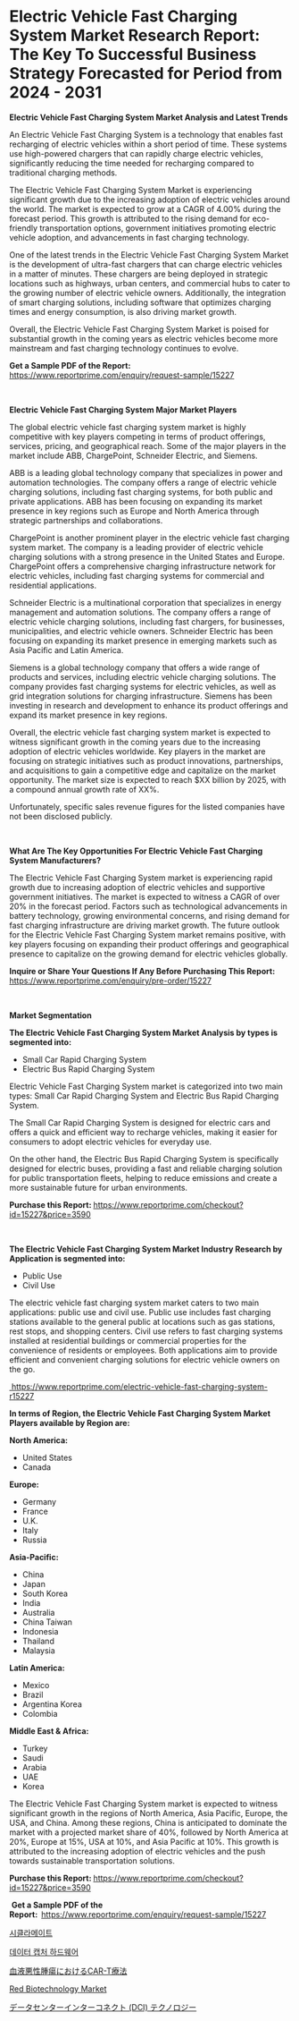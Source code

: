 <p><h1>Electric Vehicle Fast Charging System Market Research Report: The Key To Successful Business Strategy Forecasted for Period from 2024 - 2031</h1></p><p><strong>Electric Vehicle Fast Charging System Market Analysis and Latest Trends</strong></p>
<p><p>An Electric Vehicle Fast Charging System is a technology that enables fast recharging of electric vehicles within a short period of time. These systems use high-powered chargers that can rapidly charge electric vehicles, significantly reducing the time needed for recharging compared to traditional charging methods.</p><p>The Electric Vehicle Fast Charging System Market is experiencing significant growth due to the increasing adoption of electric vehicles around the world. The market is expected to grow at a CAGR of 4.00% during the forecast period. This growth is attributed to the rising demand for eco-friendly transportation options, government initiatives promoting electric vehicle adoption, and advancements in fast charging technology.</p><p>One of the latest trends in the Electric Vehicle Fast Charging System Market is the development of ultra-fast chargers that can charge electric vehicles in a matter of minutes. These chargers are being deployed in strategic locations such as highways, urban centers, and commercial hubs to cater to the growing number of electric vehicle owners. Additionally, the integration of smart charging solutions, including software that optimizes charging times and energy consumption, is also driving market growth.</p><p>Overall, the Electric Vehicle Fast Charging System Market is poised for substantial growth in the coming years as electric vehicles become more mainstream and fast charging technology continues to evolve.</p></p>
<p><strong>Get a Sample PDF of the Report:&nbsp;</strong> <a href="https://www.reportprime.com/enquiry/request-sample/15227">https://www.reportprime.com/enquiry/request-sample/15227</a></p>
<p>&nbsp;</p>
<p><strong>Electric Vehicle Fast Charging System Major Market Players</strong></p>
<p><p>The global electric vehicle fast charging system market is highly competitive with key players competing in terms of product offerings, services, pricing, and geographical reach. Some of the major players in the market include ABB, ChargePoint, Schneider Electric, and Siemens.</p><p>ABB is a leading global technology company that specializes in power and automation technologies. The company offers a range of electric vehicle charging solutions, including fast charging systems, for both public and private applications. ABB has been focusing on expanding its market presence in key regions such as Europe and North America through strategic partnerships and collaborations.</p><p>ChargePoint is another prominent player in the electric vehicle fast charging system market. The company is a leading provider of electric vehicle charging solutions with a strong presence in the United States and Europe. ChargePoint offers a comprehensive charging infrastructure network for electric vehicles, including fast charging systems for commercial and residential applications.</p><p>Schneider Electric is a multinational corporation that specializes in energy management and automation solutions. The company offers a range of electric vehicle charging solutions, including fast chargers, for businesses, municipalities, and electric vehicle owners. Schneider Electric has been focusing on expanding its market presence in emerging markets such as Asia Pacific and Latin America.</p><p>Siemens is a global technology company that offers a wide range of products and services, including electric vehicle charging solutions. The company provides fast charging systems for electric vehicles, as well as grid integration solutions for charging infrastructure. Siemens has been investing in research and development to enhance its product offerings and expand its market presence in key regions.</p><p>Overall, the electric vehicle fast charging system market is expected to witness significant growth in the coming years due to the increasing adoption of electric vehicles worldwide. Key players in the market are focusing on strategic initiatives such as product innovations, partnerships, and acquisitions to gain a competitive edge and capitalize on the market opportunity. The market size is expected to reach $XX billion by 2025, with a compound annual growth rate of XX%.</p><p>Unfortunately, specific sales revenue figures for the listed companies have not been disclosed publicly.</p></p>
<p>&nbsp;</p>
<p><strong>What Are The Key Opportunities For Electric Vehicle Fast Charging System Manufacturers?</strong></p>
<p><p>The Electric Vehicle Fast Charging System market is experiencing rapid growth due to increasing adoption of electric vehicles and supportive government initiatives. The market is expected to witness a CAGR of over 20% in the forecast period. Factors such as technological advancements in battery technology, growing environmental concerns, and rising demand for fast charging infrastructure are driving market growth. The future outlook for the Electric Vehicle Fast Charging System market remains positive, with key players focusing on expanding their product offerings and geographical presence to capitalize on the growing demand for electric vehicles globally.</p></p>
<p><strong>Inquire or Share Your Questions If Any Before Purchasing This Report:</strong> <a href="https://www.reportprime.com/enquiry/pre-order/15227">https://www.reportprime.com/enquiry/pre-order/15227</a></p>
<p>&nbsp;</p>
<p><strong>Market Segmentation</strong></p>
<p><strong>The Electric Vehicle Fast Charging System Market Analysis by types is segmented into:</strong></p>
<p><ul><li>Small Car Rapid Charging System</li><li>Electric Bus Rapid Charging System</li></ul></p>
<p><p>Electric Vehicle Fast Charging System market is categorized into two main types: Small Car Rapid Charging System and Electric Bus Rapid Charging System. </p><p>The Small Car Rapid Charging System is designed for electric cars and offers a quick and efficient way to recharge vehicles, making it easier for consumers to adopt electric vehicles for everyday use.</p><p>On the other hand, the Electric Bus Rapid Charging System is specifically designed for electric buses, providing a fast and reliable charging solution for public transportation fleets, helping to reduce emissions and create a more sustainable future for urban environments.</p></p>
<p><strong>Purchase this Report:&nbsp;</strong><a href="https://www.reportprime.com/checkout?id=15227&price=3590">https://www.reportprime.com/checkout?id=15227&price=3590</a></p>
<p>&nbsp;</p>
<p><strong>The Electric Vehicle Fast Charging System Market Industry Research by Application is segmented into:</strong></p>
<p><ul><li>Public Use</li><li>Civil Use</li></ul></p>
<p><p>The electric vehicle fast charging system market caters to two main applications: public use and civil use. Public use includes fast charging stations available to the general public at locations such as gas stations, rest stops, and shopping centers. Civil use refers to fast charging systems installed at residential buildings or commercial properties for the convenience of residents or employees. Both applications aim to provide efficient and convenient charging solutions for electric vehicle owners on the go.</p></p>
<p><a href="https://www.reportprime.com/electric-vehicle-fast-charging-system-r15227">&nbsp;https://www.reportprime.com/electric-vehicle-fast-charging-system-r15227</a></p>
<p><strong>In terms of Region, the Electric Vehicle Fast Charging System Market Players available by Region are:</strong></p>
<p>
    <p> <strong> North America: </strong>
        <ul>
            <li>United States</li>
            <li>Canada</li>
        </ul>
        </p> 
    <p> <strong> Europe: </strong>
        <ul>
            <li>Germany</li>
            <li>France</li>
            <li>U.K.</li>
            <li>Italy</li>
            <li>Russia</li>
        </ul>
        </p> 
    <p> <strong> Asia-Pacific: </strong>
        <ul>
            <li>China</li>
            <li>Japan</li>
            <li>South Korea</li>
            <li>India</li>
            <li>Australia</li>
            <li>China Taiwan</li>
            <li>Indonesia</li>
            <li>Thailand</li>
            <li>Malaysia</li>
        </ul>
        </p> 
    <p> <strong> Latin America: </strong>
        <ul>
            <li>Mexico</li>
            <li>Brazil</li>
            <li>Argentina Korea</li>
            <li>Colombia</li>
        </ul>
        </p> 
    <p> <strong> Middle East & Africa: </strong>
        <ul>
            <li>Turkey</li>
            <li>Saudi</li>
            <li>Arabia</li>
            <li>UAE</li>
            <li>Korea</li>
        </ul>
    </p>
    </p>
<p><p>The Electric Vehicle Fast Charging System market is expected to witness significant growth in the regions of North America, Asia Pacific, Europe, the USA, and China. Among these regions, China is anticipated to dominate the market with a projected market share of 40%, followed by North America at 20%, Europe at 15%, USA at 10%, and Asia Pacific at 10%. This growth is attributed to the increasing adoption of electric vehicles and the push towards sustainable transportation solutions.</p></p>
<p><strong>Purchase this Report: </strong><a href="https://www.reportprime.com/checkout?id=15227&price=3590">https://www.reportprime.com/checkout?id=15227&price=3590</a></p>
<p>&nbsp;<strong>Get a Sample PDF of the Report:&nbsp;&nbsp;</strong><a href="https://www.reportprime.com/enquiry/request-sample/15227">https://www.reportprime.com/enquiry/request-sample/15227</a></p>
<p><strong></strong></p>
<p><p><a href="https://github.com/vseigx30c9a1j/Market-Research-Report-List-2/blob/main/287534175957.md">시클라메이트</a></p><p><a href="https://github.com/WilburKihn5676/Market-Research-Report-List-1/blob/main/205034275958.md">데이터 캡처 하드웨어</a></p><p><a href="https://github.com/EthanMorar2011/Market-Research-Report-List-1/blob/main/279842181517.md">血液悪性腫瘍におけるCAR-T療法</a></p><p><a href="https://github.com/jodemen/Market-Research-Report-List-2/blob/main/red-biotechnology-market.md">Red Biotechnology Market</a></p><p><a href="https://github.com/dzy793153605/Market-Research-Report-List-2/blob/main/993074681516.md">データセンターインターコネクト (DCI) テクノロジー</a></p></p>